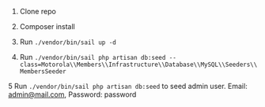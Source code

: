 1. Clone repo


2. Composer install


3. Run `./vendor/bin/sail up -d`


4. Run `./vendor/bin/sail php artisan db:seed --class=Motorola\\Members\\Infrastructure\\Database\\MySQL\\Seeders\\MembersSeeder`


5 Run `./vendor/bin/sail php artisan db:seed` to seed admin user. Email: admin@mail.com, Password: password


